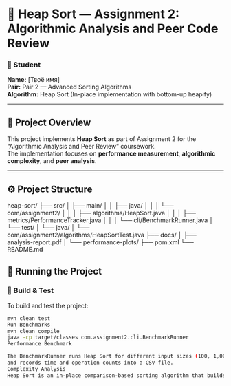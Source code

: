 # 🧮 Heap Sort — Assignment 2: Algorithmic Analysis and Peer Code Review

### 👤 Student
**Name:** [Твоё имя]  
**Pair:** Pair 2 — Advanced Sorting Algorithms  
**Algorithm:** Heap Sort (In-place implementation with bottom-up heapify)

---

## 📘 Project Overview

This project implements **Heap Sort** as part of Assignment 2 for the “Algorithmic Analysis and Peer Review” coursework.  
The implementation focuses on **performance measurement**, **algorithmic complexity**, and **peer analysis**.

---

## ⚙️ Project Structure

heap-sort/
├── src/
│ ├── main/
│ │ ├── java/
│ │ │ └── com/assignment2/
│ │ │ ├── algorithms/HeapSort.java
│ │ │ ├── metrics/PerformanceTracker.java
│ │ │ └── cli/BenchmarkRunner.java
│ └── test/
│ └── java/
│ └── com/assignment2/algorithms/HeapSortTest.java
├── docs/
│ ├── analysis-report.pdf
│ └── performance-plots/
├── pom.xml
└── README.md
## 🚀 Running the Project

### 🧩 Build & Test
To build and test the project:
```bash
mvn clean test
Run Benchmarks
mvn clean compile
java -cp target/classes com.assignment2.cli.BenchmarkRunner
Performance Benchmark

The BenchmarkRunner runs Heap Sort for different input sizes (100, 1,000, 10,000, 100,000)
and records time and operation counts into a CSV file.
Complexity Analysis
Heap Sort is an in-place comparison-based sorting algorithm that builds a heap and repeatedly extracts the maximum element.
